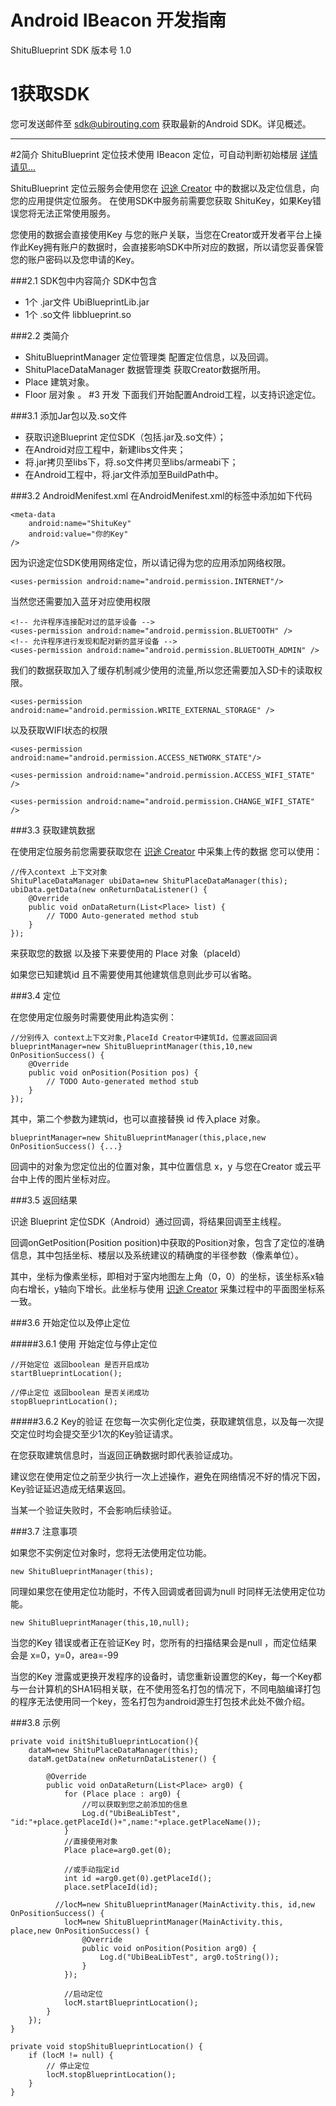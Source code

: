 Android IBeacon 开发指南
====
ShituBlueprint SDK 版本号 1.0

# 1获取SDK

您可发送邮件至 
<a href="mailto:sdk@ubirouting.com">sdk@ubirouting.com</a>  获取最新的Android SDK。详见概述。

---
#2简介
ShituBlueprint 定位技术使用 IBeacon 定位，可自动判断初始楼层 <a href="http://ubirouting.com/technology.php">详情请见...</a>

ShituBlueprint 定位云服务会使用您在 
<a href="http://ubirouting.com/#banner/1">识途 Creator</a> 
中的数据以及定位信息，向您的应用提供定位服务。
在使用SDK中服务前需要您获取 ShituKey，如果Key错误您将无法正常使用服务。

您使用的数据会直接使用Key 与您的账户关联，当您在Creator或开发者平台上操作此Key拥有账户的数据时，会直接影响SDK中所对应的数据，所以请您妥善保管您的账户密码以及您申请的Key。

###2.1 SDK包中内容简介 
SDK中包含

-  1个 .jar文件 UbiBlueprintLib.jar
-  1个 .so文件  libblueprint.so

###2.2 类简介
- ShituBlueprintManager 定位管理类 配置定位信息，以及回调。
- ShituPlaceDataManager 数据管理类 获取Creator数据所用。
- Place 建筑对象。
- Floor 层对象
。
#3 开发
下面我们开始配置Android工程，以支持识途定位。

###3.1 添加Jar包以及.so文件
- 获取识途Blueprint 定位SDK（包括.jar及.so文件）；
- 在Android对应工程中，新建libs文件夹；
- 将.jar拷贝至libs下，将.so文件拷贝至libs/armeabi下；
- 在Android工程中，将.jar文件添加至BuildPath中。

###3.2 AndroidMenifest.xml
在AndroidMenifest.xml的标签中添加如下代码

	<meta-data
    	android:name="ShituKey"
    	android:value="你的Key" 
	/>	

因为识途定位SDK使用网络定位，所以请记得为您的应用添加网络权限。

	<uses-permission android:name="android.permission.INTERNET"/>

当然您还需要加入蓝牙对应使用权限

	<!-- 允许程序连接配对过的蓝牙设备 -->
    <uses-permission android:name="android.permission.BLUETOOTH" />
    <!-- 允许程序进行发现和配对新的蓝牙设备 -->
    <uses-permission android:name="android.permission.BLUETOOTH_ADMIN" />

我们的数据获取加入了缓存机制减少使用的流量,所以您还需要加入SD卡的读取权限。

	<uses-permission android:name="android.permission.WRITE_EXTERNAL_STORAGE" />

以及获取WIFI状态的权限

	<uses-permission android:name="android.permission.ACCESS_NETWORK_STATE"/>

    <uses-permission android:name="android.permission.ACCESS_WIFI_STATE" />
        
    <uses-permission android:name="android.permission.CHANGE_WIFI_STATE" />

###3.3 获取建筑数据

在使用定位服务前您需要获取您在 
<a href="http://ubirouting.com/#banner/1">识途 Creator</a> 
中采集上传的数据 您可以使用：

	//传入context 上下文对象	
	ShituPlaceDataManager ubiData=new ShituPlaceDataManager(this);
    ubiData.getData(new onReturnDataListener() {
    	@Override
    	public void onDataReturn(List<Place> list) {
    		// TODO Auto-generated method stub
    	}
    });

来获取您的数据 以及接下来要使用的 Place 对象（placeId）

如果您已知建筑id 且不需要使用其他建筑信息则此步可以省略。

###3.4 定位

在您使用定位服务时需要使用此构造实例：

	//分别传入 context上下文对象,PlaceId Creator中建筑Id，位置返回回调
	blueprintManager=new ShituBlueprintManager(this,10,new OnPositionSuccess() {
		@Override
		public void onPosition(Position pos) {
			// TODO Auto-generated method stub
		}
	});

其中，第二个参数为建筑id，也可以直接替换 id 传入place 对象。

	blueprintManager=new ShituBlueprintManager(this,place,new OnPositionSuccess() {...}

回调中的对象为您定位出的位置对象，其中位置信息 x，y 与您在Creator 或云平台中上传的图片坐标对应。

###3.5 返回结果

识途 Blueprint 定位SDK（Android）通过回调，将结果回调至主线程。

回调onGetPosition(Position position)中获取的Position对象，包含了定位的准确信息，其中包括坐标、楼层以及系统建议的精确度的半径参数（像素单位）。

其中，坐标为像素坐标，即相对于室内地图左上角（0，0）的坐标，该坐标系x轴向右增长，y轴向下增长。此坐标与使用 <a href="http://ubirouting.com/#banner/1">识途 Creator</a>  采集过程中的平面图坐标系一致。

###3.6 开始定位以及停止定位

#####3.6.1 使用
开始定位与停止定位
	
	//开始定位 返回boolean 是否开启成功
	startBlueprintLocation();

	//停止定位 返回boolean 是否关闭成功
	stopBlueprintLocation();


#####3.6.2 Key的验证
在您每一次实例化定位类，获取建筑信息，以及每一次提交定位时均会提交至少1次的Key验证请求。

在您获取建筑信息时，当返回正确数据时即代表验证成功。

建议您在使用定位之前至少执行一次上述操作，避免在网络情况不好的情况下因，Key验证延迟造成无结果返回。

当某一个验证失败时，不会影响后续验证。

###3.7 注意事项

如果您不实例定位对象时，您将无法使用定位功能。

	new ShituBlueprintManager(this);

同理如果您在使用定位功能时，不传入回调或者回调为null 时同样无法使用定位功能。

	new ShituBlueprintManager(this,10,null);

当您的Key 错误或者正在验证Key 时，您所有的扫描结果会是null
，而定位结果会是 x=0，y=0，area=-99

当您的Key 泄露或更换开发程序的设备时，请您重新设置您的Key，每一个Key都与一台计算机的SHA1码相关联，在不使用签名打包的情况下，不同电脑编译打包的程序无法使用同一个key，签名打包为android源生打包技术此处不做介绍。


###3.8 示例

	private void initShituBlueprintLocation(){
    	dataM=new ShituPlaceDataManager(this);
        dataM.getData(new onReturnDataListener() {
			
			@Override
			public void onDataReturn(List<Place> arg0) {
				for (Place place : arg0) {
					//可以获取到您之前添加的信息
					Log.d("UbiBeaLibTest", "id:"+place.getPlaceId()+",name:"+place.getPlaceName());
				}
				//直接使用对象
				Place place=arg0.get(0);
				
				//或手动指定id
				int id =arg0.get(0).getPlaceId();
				place.setPlaceId(id);
				
			  //locM=new ShituBlueprintManager(MainActivity.this, id,new OnPositionSuccess() {
				locM=new ShituBlueprintManager(MainActivity.this, place,new OnPositionSuccess() {
					@Override
					public void onPosition(Position arg0) {
						Log.d("UbiBeaLibTest", arg0.toString());
					}
				});
				
				//启动定位
				locM.startBlueprintLocation();
			}
		});
    }
    
	private void stopShituBlueprintLocation() {
		if (locM != null) {
			// 停止定位
			locM.stopBlueprintLocation();
		}
	}





